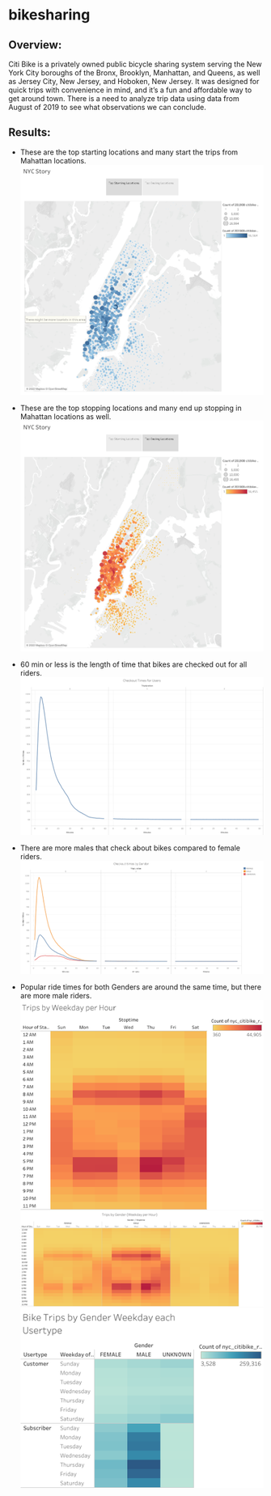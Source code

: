 # bikesharing

## Overview:

Citi Bike is a privately owned public bicycle sharing system serving the New York City boroughs of the Bronx, Brooklyn, Manhattan, and Queens, as well as Jersey City, New Jersey, and Hoboken, New Jersey.  It was designed for quick trips with convenience in mind, and it’s a fun and affordable way to get around town.  There is a need to analyze trip data using data from August of 2019 to see what observations we can conclude.

## Results:

* These are the top starting locations and many start the trips from Mahattan locations.
![This is an image](https://github.com/paveenB/bikesharing/blob/main/Images/Story%201.png)

* These are the top stopping locations and many end up stopping in Mahattan locations as well.
![This is an image](https://github.com/paveenB/bikesharing/blob/main/Images/Story%201%20(1).png)

* 60 min or less is the length of time that bikes are checked out for all riders.
![This is an image](https://github.com/paveenB/bikesharing/blob/main/Images/Bikes%20Checked%20Out%20All.png)

* There are more males that check about bikes compared to female riders.
![This is an image](https://github.com/paveenB/bikesharing/blob/main/Images/Bikes%20Checked%20Out%20Gender.png)

* Popular ride times for both Genders are around the same time, but there are more male riders.
![This is an image](https://github.com/paveenB/bikesharing/blob/main/Images/Trips%20by%20Weekday%20each%20hour.png)
![This is an image](https://github.com/paveenB/bikesharing/blob/main/Images/Trips%20by%20Gender%20Weekday%20each%20Hour.png)
![This is an image](https://github.com/paveenB/bikesharing/blob/main/Images/Bike%20Trips%20by%20Gender%20Weekday%20each%20Usertype.png)
